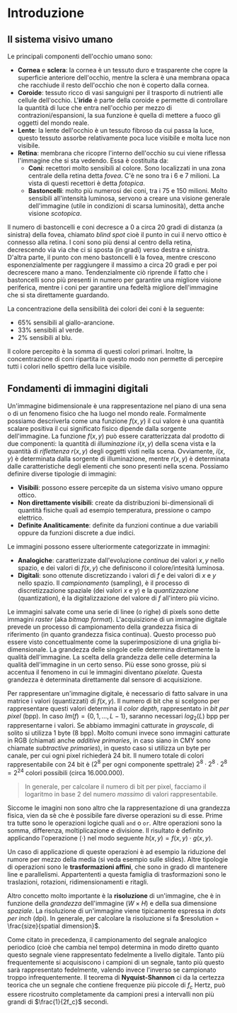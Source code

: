 # Introduzione

## Il sistema visivo umano
Le principali componenti dell'occhio umano sono:

* **Cornea** e **sclera**: la cornea è un tessuto duro e trasparente che copre
  la superficie anteriore dell'occhio, mentre la sclera è una membrana opaca che
  racchiude il resto dell'occhio che non è coperto dalla cornea. 
* **Coroide**: tessuto ricco di vasi sanguigni per il trasporto di nutrienti
  alle cellule dell'occhio. L'**iride** è parte della coroide e permette di
  controllare la quantità di luce che entra nell'occhio per mezzo di
  contrazioni/espansioni, la sua funzione è quella di mettere a fuoco gli
  oggetti del mondo reale.
* **Lente**: la lente dell'occhio è un tessuto fibroso da cui passa la luce,
  questo tessuto assorbe relativamente poca luce visibile e molta luce non
  visibile.
* **Retina**: membrana che ricopre l'interno dell'occhio su cui viene riflessa
  l'immagine che si sta vedendo. Essa è costituita da:
  * **Coni**: recettori molto sensibili al colore. Sono localizzati in una zona
    centrale della retina detta *fovea*. C'è ne sono tra i 6 e 7 milioni. La
    vista di questi recettori è detta *fotopica*.
  * **Bastoncelli**: molto più numerosi dei coni, tra i 75 e 150 milioni. Molto
    sensibili all'intensità luminosa, servono a creare una visione generale
    dell'immagine (utile in condizioni di scarsa luminosità), detta anche
    visione *scotopica*.

Il numero di bastoncelli e coni decresce a 0 a circa 20 gradi di distanza (a
sinistra) della fovea, chiamato *blind spot* cioè il punto in cui il nervo
ottico è connesso alla retina. I coni sono più densi al centro della retina,
decrescendo via via che ci si sposta (in gradi) verso destra e sinistra. D'altra
parte, il punto con meno bastoncelli è la fovea, mentre crescono
esponenzialmente per raggiungere il massimo a circa 20 gradi e per poi
decrescere mano a mano. Tendenzialmente ciò riprende il fatto che i bastoncelli
sono più presenti in numero per garantire una migliore visione periferica,
mentre i coni per garantire una fedeltà migliore dell'immagine che si sta
direttamente guardando.

La concentrazione della sensibilità dei colori dei coni è la seguente:

* 65% sensibili al giallo-arancione.
* 33% sensibili al verde.
* 2% sensibili al blu.

Il colore percepito è la somma di questi colori primari. Inoltre, la
concentrazione di coni ripartita in questo modo non permette di percepire tutti
i colori nello spettro della luce visibile.

## Fondamenti di immagini digitali
Un'immagine bidimensionale è una rappresentazione nel piano di una sena o di un
fenomeno fisico che ha luogo nel mondo reale. Formalmente possiamo descriverla
come una funzione $f(x, y)$ il cui valore è una quantità scalare positiva il cui
significato fisico dipende dalla sorgente dell'immagine. La funzione $f(x, y)$
può essere caratterizzata dal prodotto di due componenti: la quantità di
*illuminazione* $i(x, y)$ della scena vista e la quantità di *riflettenza* $r(x,
y)$ degli oggetti visti nella scena. Ovviamente, $i(x, y)$ è determinata dalla
sorgente di illuminazione, mentre $r(x, y)$ è determinata dalle caratteristiche
degli elementi che sono presenti nella scena.
Possiamo definire diverse tipologie di immagini:

* **Visibili**: possono essere percepite da un sistema visivo umano oppure ottico.
* **Non direttamente visibili**: create da distribuzioni bi-dimensionali di
  quantità fisiche quali ad esempio temperatura, pressione o campo elettrico.
* **Definite Analiticamente**: definite da funzioni continue a due variabili
  oppure da funzioni discrete a due indici.

Le immagini possono essere ulteriormente categorizzate in immagini:

* **Analogiche**: caratterizzate dall'evoluzione *continua* dei valori $x,y$
  nello spazio, e dei valori di $f(x, y)$ che definiscono il colore/intesità
  luminosa.
* **Digitali**: sono ottenute discretizzando i valori di $f$ e dei valori di $x$
  e $y$ nello spazio. Il *campionamento* (sampling), è il processo di
  discretizzazione spaziale (dei valori $x$ e $y$) e la *quantizzazione*
  (quantization), è la digitalizzazione del valore di $f$ all'intero più vicino.

Le immagini salvate come una serie di linee (o righe) di pixels sono dette
immagini *raster* (aka *bitmap format*). L'acquisizione di un immagine digitale
prevede un processo di campionamento della grandezza fisica di riferimento (in
quanto grandezza fisica continua). Questo processo può essere visto
concettualmente come la superimposizione di una griglia bi-dimensionale. La
grandezza delle singole celle determina direttamente la qualità dell'immagine.
La scelta della grandezza delle celle determina la qualità dell'immagine in un
certo senso. Più esse sono grosse, più si accentua il fenomeno in cui le
immagini diventano *pixelate*. Questa grandezza è determinata direttamente dal
sensore di acquisizione.

Per rappresentare un'immagine digitale, è necessario di fatto salvare in una
matrice i valori (quantizzati) di $f(x, y)$.
Il numero di bit che si scelgono per rappresentare questi valori determina il
*color depth*, rappresentato in *bit per pixel* (bpp). In caso $Im(f) = \{0, 1,
\dots, L-1 \}$, saranno necessari $log_2(L)$ bpp per rappresentarne i valori.
Se abbiamo immagini catturate in *grayscale*, di solito si utilizza $1$ byte
($8$ bpp). Molto comuni invece sono immagini catturate in RGB (chiamati anche
*additive primaries*, in caso siano in CMY sono chiamate *subtractive
primaries*), in questo caso si utilizza un byte per canale, per cui ogni pixel
richiederà $24$ bit. Il numero totale di colori rappresentabile con $24$ bit è
($2^8$ per ogni componente spettrale) $2^8 \cdot 2^8 \cdot 2^8 = 2^{24}$ colori
possibili (circa 16.000.000).

> In generale, per calcolare il numero di bit per pixel, facciamo il logaritmo
> in base 2 del numero *massimo* di valori rappresentabile.

Siccome le imagini non sono altro che la rappresentazione di una grandezza
fisica, vien da sè che è possibile fare diverse operazioni su di esse. Prime tra
tutte sono le operazioni logiche quali `and` o `or`. Altre operazioni sono la
somma, differenza, moltiplicazione e divisione. Il risultato è definito
applicando l'operazione ($\cdot$) nel modo seguente $h(x, y) = f(x, y) \cdot
g(x, y)$.

Un caso di applicazione di queste operazioni è ad esempio la riduzione del
rumore per mezzo della media (si veda esempio sulle slides).
Altre tipologie di operazioni sono le **trasformazioni affini**, che sono in
grado di mantenere line e parallelismi. Appartententi a questa famiglia di
trasformazioni sono le traslazioni, rotazioni, ridimensionamenti e ritagli.

Altro concetto molto importante è la **risoluzione** di un'immagine, che è in
funzione della *grandezza* dell'immagine ($W \times H$) e della sua dimensione
*spaziale*. La risoluzione di un'immagine viene tipicamente espressa in *dots
per inch* (dpi). In generale, per calcolare la risoluzione si fa $resolution =
\frac{size}{spatial dimension}$.

Come citato in precedenza, il campionamento del segnale analogico periodico
(cioè che cambia nel tempo) determina in modo diretto quanto questo segnale
viene rappresentato fedelmente a livello digitale. Tanto più frequentemente si
acquisiscono i campioni di un segnale, tanto più questo sarà rappresentato
fedelmente, valendo invece l'inverso se campionato troppo infrequentemente. Il
teorema di **Nyquist-Shannon** ci da la certezza teorica che un segnale che
contiene frequenze più piccole di $f_c$ Hertz, può essere ricostruito
completamente da campioni presi a intervalli non più grandi di $\frac{1}{2f_c}$
secondi.
